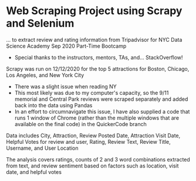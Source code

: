 
# Web Scraping Project using Scrapy and Selenium
... to extract review and rating information from Tripadvisor for NYC Data Science Academy Sep 2020 Part-Time Bootcamp
- Special thanks to the instructors, mentors, TAs, and... StackOverflow!

Scrapy was run on 12/12/2020 for the top 5 attractions for Boston, Chicago, Los Angeles, and New York City
- There was a slight issue when reading NY
- This most likely was due to my computer's capacity, so the 9/11 memorial and Central Park reviews were scraped separately and added back into the data using Pandas
- In an effort to circumnavigate this issue, I have also supplied a code that runs 1 window of Chrome (rather than the multiple windows that are available on the final code) in the QuickerCode branch

Data includes City, Attraction, Review Posted Date, Attraction Visit Date, Helpful Votes for review and user, Rating, Review Text, Review Title, Username, and User Location

The analysis covers ratings, counts of 2 and 3 word combinations extracted from text, and review sentiment based on factors such as location, visit date, and helpful votes
